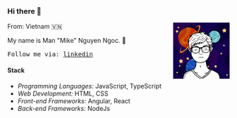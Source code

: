 ### Hi there 👋

<img src="./assets/me.png" align="right" height="128" />

From: Vietnam 🇻🇳

My name is Man "Mike" Nguyen Ngoc. 👦

<samp>
  Follow me via: 
  <a href="https://www.linkedin.com/in/manng2/">linkedin</a>
</samp>

#### Stack

- _Programming Languages:_ JavaScript, TypeScript
- _Web Development:_ HTML, CSS
- _Front-end Frameworks:_ Angular, React
- _Back-end Frameworks:_ NodeJs

<!--
**manng2/manng2** is a ✨ _special_ ✨ repository because its `README.md` (this file) appears on your GitHub profile.

Here are some ideas to get you started:

- 🔭 I’m currently working on ...
- 🌱 I’m currently learning ...
- 👯 I’m looking to collaborate on ...
- 🤔 I’m looking for help with ...
- 💬 Ask me about ...
- 📫 How to reach me: ...
- 😄 Pronouns: ...
- ⚡ Fun fact: ...
-->
